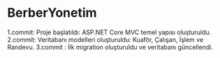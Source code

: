 # BerberYonetim
1.commit: Proje başlatıldı: ASP.NET Core MVC temel yapısı oluşturuldu.
2.commit: Veritabanı modelleri oluşturuldu: Kuaför, Çalışan, İşlem ve Randevu.
3.commit : İlk migration oluşturuldu ve veritabanı güncellendi.
